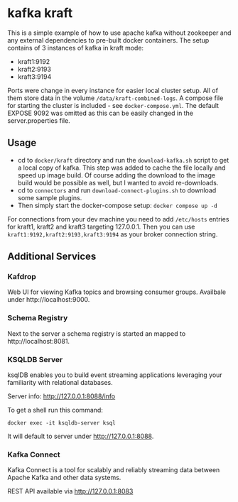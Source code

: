 # kafka kraft

This is a simple example of how to use apache kafka without zookeeper and any external dependencies to pre-built docker
containers. The setup contains of 3 instances of kafka in kraft mode:

- kraft1:9192
- kraft2:9193
- kraft3:9194

Ports were change in every instance for easier local cluster setup. All of them store data in the
volume `/data/kraft-combined-logs`. A compose file for starting the cluster is included - see `docker-compose.yml`.
The default EXPOSE 9092 was omitted as this can be easily changed in the server.properties file.

## Usage

* cd to `docker/kraft` directory and run the `download-kafka.sh` script to get a local copy of kafka. This step was
  added to cache the file locally and speed up image build. Of course adding the download to the image build would be
  possible as well, but I wanted to avoid re-downloads.
* cd to `connectors` and run `download-connect-plugins.sh` to download some sample plugins.
* Then simply start the docker-compose setup: `docker compose up -d`

For connections from your dev machine you need to add `/etc/hosts` entries for kraft1, kraft2 and kraft3 targeting
127.0.0.1. Then you can use `kraft1:9192,kraft2:9193,kraft3:9194` as your broker connection string.

## Additional Services

### Kafdrop

Web UI for viewing Kafka topics and browsing consumer groups. Availbale under http://localhost:9000.

### Schema Registry

Next to the server a schema registry is started an mapped to http://localhost:8081.

### KSQLDB Server

ksqlDB enables you to build event streaming applications leveraging your familiarity with relational databases.

Server info: http://127.0.0.1:8088/info

To get a shell run this command:

```shell
docker exec -it ksqldb-server ksql
```

It will default to server under http://127.0.0.1:8088.

### Kafka Connect

Kafka Connect is a tool for scalably and reliably streaming data between Apache Kafka and other data systems.

REST API available via http://127.0.0.1:8083
